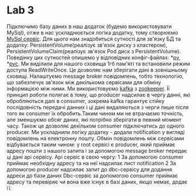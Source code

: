 # Lab 3
Підключимо базу даних в наш додаток (будемо використовувати MySql), отже в нас ускладнюється логіка додатку, тому створюємо [MySql сервіс](). Для цього нам знадобиться сутності для зв'язку БД та додатку: PersistentVolume(реалізує зв'язок диску з кластером), PersistentVolumeClaim(реалізує зв'язок Pod диск з PersistentVolume). Поведінку цих сутностей опишемо у відповідних конфіг-файлах:
*[pv](),
*[pvc](). 
Ми виділили для нашого сховища 1гб пам'яті та встановили режим доступа ReadWriteOnce. Це дозволяє нам зберігати дані в зовнішньому сховищі.
Налаштуємо message broker повідомлень, тобто технологію, що забезпечує зв'язок між декількома сервісами для обміну інформацією між ними. Ми використовуємо [kafka]() з [zookeeper](). Її принцип роботи полягає в тому, що producer надсилає в чергу данні, які обробляються далі в consumer, зокрема kafka гарантує стійку послідовність передачі данних і ці дані видаляються з черги лише після того як consumer їх обробить.Таким чином ми не втрачаємо точність, але зменшуємо обсяг даних, які потрібно зберігати в певний момент часу. Також це дозволяє декільком consumer підключатись до одного producer.
Ми ускладнили логіку додатку - додали notification у вигляді повідомлень на електронну пошту. Обмін повідомлень між сервісами відбувається таким чином: у root сервісі є producer, який приймає адресу пошти з нашого запита і за допомогою message broker передає ці дані api сервісу. Api сервіс в свою чергу:
1 За допомогою consumer приймає необхідну адресу та на неї надсилає лист notification
2 За допомогою producer надсилає запит до dbc-сервісу для додання адреси до бази даних
Dbc-сервіс за допомогою consumer приймає адресу та перевіряє чи вона вже існує в базі даних, якщо немає, додає її.
